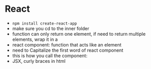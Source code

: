 # React

* `npm install create-react-app`
* make sure you cd to the inner folder
* function can only return one element, if need to return multiple elements, wrap it in a <div></div>
* react component: function that acts like an element
* need to Capitalize the first word of react component
* this is how you call the component: <ComponentName />
* JSX, curly braces in html
